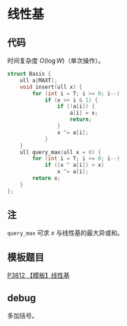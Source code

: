 # 线性基

## 代码

时间复杂度 $O(\log W)$（单次操作）。

```cpp
struct Basis {
    ull a[MAXT];
    void insert(ull x) {
        for (int i = T; i >= 0; i--)
            if (x >> i & 1) {
                if (!a[i]) {
                    a[i] = x;
                    return;
                }
                x ^= a[i];
            }
    }
    ull query_max(ull x = 0) {
        for (int i = T; i >= 0; i--)
            if ((x ^ a[i]) > x)
                x ^= a[i];
        return x;
    }
};
```

## 注

`query_max` 可求 $x$ 与线性基的最大异或和。

## 模板题目

[P3812 【模板】线性基](https://www.luogu.com.cn/problem/P3812)

## debug

多加括号。